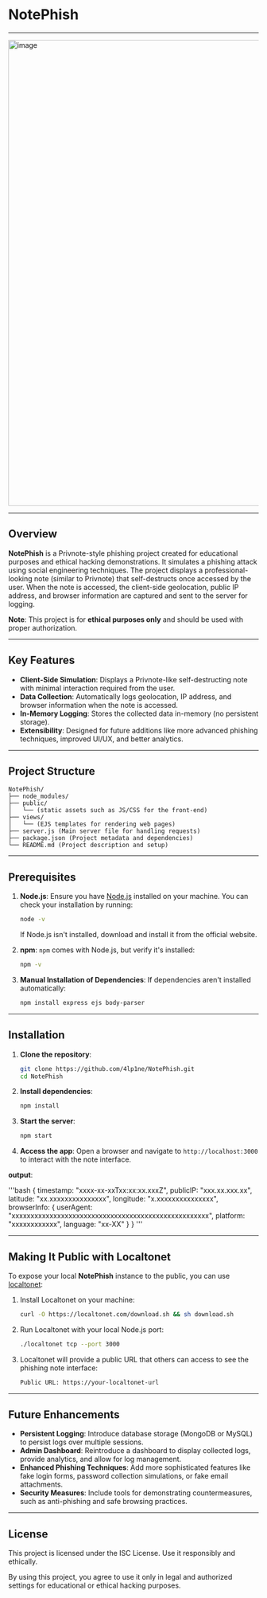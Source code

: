 # NotePhish 

---

<img width="936" alt="image" src="https://github.com/user-attachments/assets/792cb155-961f-47de-b8c9-48de9d02d347">

---

## Overview

**NotePhish** is a Privnote-style phishing project created for educational purposes and ethical hacking demonstrations. It simulates a phishing attack using social engineering techniques. The project displays a professional-looking note (similar to Privnote) that self-destructs once accessed by the user. When the note is accessed, the client-side geolocation, public IP address, and browser information are captured and sent to the server for logging.

**Note**: This project is for **ethical purposes only** and should be used with proper authorization.

---

## Key Features

- **Client-Side Simulation**: Displays a Privnote-like self-destructing note with minimal interaction required from the user.
- **Data Collection**: Automatically logs geolocation, IP address, and browser information when the note is accessed.
- **In-Memory Logging**: Stores the collected data in-memory (no persistent storage).
- **Extensibility**: Designed for future additions like more advanced phishing techniques, improved UI/UX, and better analytics.

---

## Project Structure

```
NotePhish/
├── node_modules/
├── public/
│   └── (static assets such as JS/CSS for the front-end)
├── views/
│   └── (EJS templates for rendering web pages)
├── server.js (Main server file for handling requests)
├── package.json (Project metadata and dependencies)
└── README.md (Project description and setup)
```

---

## Prerequisites

1. **Node.js**: Ensure you have [Node.js](https://nodejs.org/en/download/) installed on your machine. You can check your installation by running:
   ```bash
   node -v
   ```
   If Node.js isn't installed, download and install it from the official website.

2. **npm**: `npm` comes with Node.js, but verify it's installed:
   ```bash
   npm -v
   ```

3. **Manual Installation of Dependencies**: If dependencies aren't installed automatically:
   ```bash
   npm install express ejs body-parser
   ```

---

## Installation

1. **Clone the repository**:
   ```bash
   git clone https://github.com/4lp1ne/NotePhish.git
   cd NotePhish
   ```

2. **Install dependencies**:
   ```bash
   npm install
   ```

3. **Start the server**:
   ```bash
   npm start
   ```

4. **Access the app**: 
   Open a browser and navigate to `http://localhost:3000` to interact with the note interface.

**output**:

'''bash
{
  timestamp: "xxxx-xx-xxTxx:xx:xx.xxxZ",
  publicIP: "xxx.xx.xxx.xx",
  latitude: "xx.xxxxxxxxxxxxxxx",
  longitude: "x.xxxxxxxxxxxxxxx",
  browserInfo: {
    userAgent: "xxxxxxxxxxxxxxxxxxxxxxxxxxxxxxxxxxxxxxxxxxxxxxxxxxxx",
    platform: "xxxxxxxxxxxx",
    language: "xx-XX"
  }
}
'''

---

## Making It Public with Localtonet

To expose your local **NotePhish** instance to the public, you can use [localtonet](https://localtonet.com/):

1. Install Localtonet on your machine:
   ```bash
   curl -O https://localtonet.com/download.sh && sh download.sh
   ```

2. Run Localtonet with your local Node.js port:
   ```bash
   ./localtonet tcp --port 3000
   ```

3. Localtonet will provide a public URL that others can access to see the phishing note interface:
   ```bash
   Public URL: https://your-localtonet-url
   ```

---

## Future Enhancements

- **Persistent Logging**: Introduce database storage (MongoDB or MySQL) to persist logs over multiple sessions.
- **Admin Dashboard**: Reintroduce a dashboard to display collected logs, provide analytics, and allow for log management.
- **Enhanced Phishing Techniques**: Add more sophisticated features like fake login forms, password collection simulations, or fake email attachments.
- **Security Measures**: Include tools for demonstrating countermeasures, such as anti-phishing and safe browsing practices.

---

## License

This project is licensed under the ISC License. Use it responsibly and ethically.

By using this project, you agree to use it only in legal and authorized settings for educational or ethical hacking purposes.

